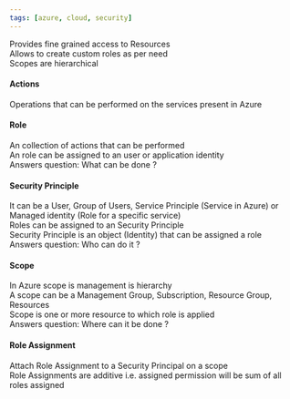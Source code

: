 ```yaml
---
tags: [azure, cloud, security]
---
```


Provides fine grained access to Resources  
Allows to create custom roles as per need  
Scopes are hierarchical  

#### Actions

Operations that can be performed on the services present in Azure

#### Role

An collection of actions that can be performed  
An role can be assigned to an user or application identity  
Answers question: What can be done ?

#### Security Principle

It can be a User, Group of Users, Service Principle (Service in Azure) or Managed identity (Role for a specific service)  
Roles can be assigned to an Security Principle  
Security Principle is an object (Identity) that can be assigned a role  
Answers question: Who can do it ?

#### Scope

In Azure scope is management is hierarchy  
A scope can be a Management Group, Subscription, Resource Group, Resources  
Scope is one or more resource to which role is applied  
Answers question: Where can it be done ?

#### Role Assignment

Attach Role Assignment to a Security Principal on a scope  
Role Assignments are additive i.e. assigned permission will be sum of all roles assigned
